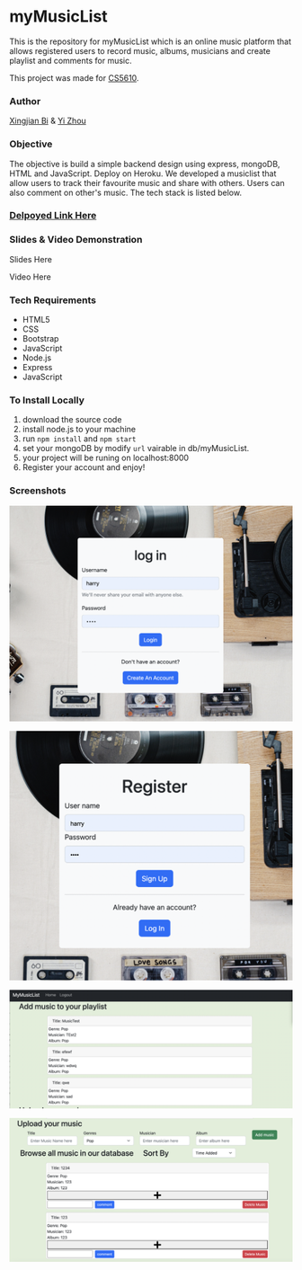 # myMusicList

This is the repository for myMusicList which is an online music platform that allows registered users to record music, albums, musicians and create playlist and comments for music. 

This project was made for [CS5610](https://johnguerra.co/classes/webDevelopment_fall_2022/).



### Author 

[Xingjian Bi](https://github.com/Xingjian-Bi) &  [Yi Zhou](https://github.com/HotdrynoodlesTauren)



### Objective

The objective is build a simple backend design using express, mongoDB, HTML and JavaScript. Deploy on Heroku. We developed a musiclist that allow users to track their favourite music and share with others. Users can also comment on other's music. The tech stack is listed below. 



### [Delpoyed Link Here](https://spooky-cemetery-51302.herokuapp.com/index.html) 



### Slides & Video Demonstration

Slides Here

Video Here



### Tech Requirements

- HTML5
- CSS
- Bootstrap
- JavaScript
- Node.js
- Express
- JavaScript



### To Install Locally

1. download the source code
2. install node.js to your machine 
3. run `npm install` and `npm start`
4. set your mongoDB by modify `url` vairable in db/myMusicList. 
5. your project will be runing on localhost:8000
6. Register your account and enjoy!



### Screenshots



![login](./public/images/login.png)



![register](./public/images/register.png)



![playlist](./public/images/playlist.png)

![playlist](./public/images/musiclist.png)